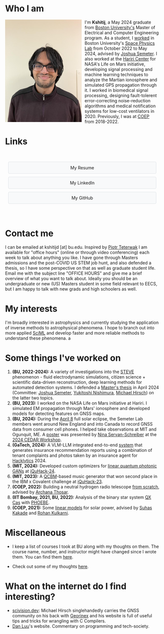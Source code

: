 # Who I am

<div style="display: flex; align-items: flex-start;">
    <img src="images/profilepic.jpg" width="250px" style="margin-right: 10px;"/>
    <div>
        I'm <b>Kshitij</b>, a May 2024 graduate from <a href="https://bu.edu">Boston University's</a> Master of Electrical and Computer Engineering program. As a student, I <a href="#STEVE-BU-work" title="Find out more here!">worked</a> in Boston University's <a href="https://heaviside.bu.edu">Space Physics Lab</a> from October 2022 to May 2024, advised by <a href="https://bu.edu/end/profile/joshua-semeter/">Joshua Semeter</a>. I also worked at the <a href="https://www.bu.edu/hic/">Hariri Center</a> for NASA's Life on Mars initiative, developing signal processing and machine learning techniques to analyze the Martian ionosphere and simulated GPS propagation through it. I worked in biomedical signal processing, designing fault-tolerent error-correcting noise-reduction algorithms and medical notification systems for low-cost ventilators in 2020. Previously, I was at <a href="https://www.coep.org.in>">COEP</a> from 2018-2022.
    </div>
</div>

# Links
<div style="display: flex; flex-wrap: wrap; padding: 20px 0;">
    <div style="flex: 1; margin: 10px; min-width: 200px;">
        <a href="https://drive.google.com/file/d/1KpdaJrKqm9JOZb2huODxfHoJPTEujAep/view?usp=sharing" style="display: block; padding: 10px; margin-bottom: 10px; text-decoration: none; background-color: #f8f9fa; text-align: center; border: 1px solid #dee2e6; border-radius: 4px; transition: background-color 0.3s ease;">
            My Resume
        </a>
        <a href="https://linkedin.com/in/kshitij-duraphe" style="display: block; padding: 10px; margin-bottom: 10px; text-decoration: none; background-color: #f8f9fa; text-align: center; border: 1px solid #dee2e6; border-radius: 4px; transition: background-color 0.3s ease;">
            My LinkedIn
        </a>
        <a href="https://github.com/ksd3" style="display: block; padding: 10px; margin-bottom: 10px; text-decoration: none; background-color: #f8f9fa; text-align: center; border: 1px solid #dee2e6; border-radius: 4px; transition: background-color 0.3s ease;">
            My GitHub
        </a>
    </div>
</div>

# Contact me
I can be emailed at kshitijd [at] bu.edu. Inspired by [Piotr Teterwak](https://cs-people.bu.edu/piotrt/) I am available for "office hours" (online or through video conferencing) each week to talk about anything you like. I have gone through Masters admissions and the post-COVID US STEM job hunt, and also defended a thesis, so I have some perspective on that as well as graduate student life. Email me with the subject line "OFFICE HOURS" and give me a brief overview of what you want to talk about. Ideally you should be an undergraduate or new (US) Masters student in some field relevant to EECS, but I am happy to talk with new grads and high schoolers as well.

# My interests

I'm broadly interested in astrophysics and currently studying the application of inverse methods to astrophysical phenomena. I hope to branch out into more applied [SciML](https://sciml.ai/) and develop faster and more reliable methods to understand these phenomena. a


# Some things I've worked on

1. **(BU, 2022-2024):** A variety of investigations into the [STEVE](https://en.wikipedia.org/wiki/STEVE) phenomenon - fluid electrodynamic simulations, citizen science + scientific data-driven reconstruction, deep learning methods for automated detection systems. I defended a [Master's thesis](https://open.bu.edu/handle/2144/48878) in April 2024 (Committee: [Joshua Semeter](), [Yukitoshi Nishimura](https://www.bu.edu/eng/profile/toshi-nishimura/), [Michael Hirsch](https://www.bu.edu/eng/profile/michael-hirsch/)) on the latter two topics.
1. **(BU, 2023):** I worked on the NASA Life on Mars initiative at Hariri. I simulated EM propagation through Mars' ionosphere and developed models for detecting features on GNSS maps.
1. **(BU, 2024):** During the [April 8](https://en.wikipedia.org/wiki/Solar_eclipse_of_April_8,_2024) full solar eclipse, the Semeter Lab members went around New England and into Canada to record GNSS data from consumer cell phones. I helped take observations at MIT and Ogunquit, ME. A [poster](https://cedarscience.org/sites/default/files/2024-posters/IRRI-8-Nina-ServanSchreiber.pdf) was presented by [Nina Servan-Schreiber](https://www.linkedin.com/in/nina-servan-schreiber-68834321b) at the [2024 CEDAR Workshop](https://cedarscience.org/2024-workshop).
2. **(GaTech, 2024):** A VLM-LLM integrated end-to-end [system](https://github.com/ksd3/updatedWeb) that generates insurance recommendation reports using a combination of tenant complaints and photos taken by an insurance agent for [Hacklytics](https://hacklytics.io) 2024.
3. **(MIT, 2024):** Developed custom optimizers for [linear quantum photonic GANs](https://github.com/ksd3/biqermicefrommars) at [iQuHack-24](https://www.iquise.mit.edu/iQuHACK/2024-02-02).
4. **(MIT, 2023):** A [QCBM](https://github.com/ksd3/BeatQraft)-based music generator that won second place in the IBM x Covalent challenge at [iQuHack-23](https://www.iquise.mit.edu/iQuHACK/2023-01-27).
5. **(COEP, 2022):** Building a neutral hydrogen radio telescope [from scratch](https://github.com/ksd3/radio-telescope), advised by [Archana Thosar](https://www.coep.org.in/mycoep/agteleccoepacin).
6. **(IIT Bombay, 2021, BU, 2022):** Analysis of the binary star system [QX Cas](https://simbad.u-strasbg.fr/simbad/sim-id?Ident=V*%20QX%20Cas) with [PHOEBE](https://phoebe-project.org).
7. **(COEP, 2021):** Some [linear models](https://github.com/ksd3/radio-telescope) for solar power, advised by [Suhas Kakade](https://www.coep.org.in/mycoep/smkeleccoepacin) and [Rohan Kulkarni](https://in.linkedin.com/in/rohan-kulkarni-35951566).

# Miscellaneous

- I keep a list of courses I took at BU along with my thoughts on them. The course name, number, and instructor might have changed since I wrote them. You can find them [here](./courses.md).

- Check out some of my thoughts [here](./writing.md).

# What on the internet do I find interesting?

- [scivision.dev](https://scivision.dev): Michael Hirsch singlehandedly carries the GNSS community on his back with [Georinex](https://github.com/geospace-code/georinex/) and his website is full of useful tips and tricks for wrangling with C Compilers.
- [Dan Luu](https://danluu.com)'s website. Commentary on programming and tech-society.